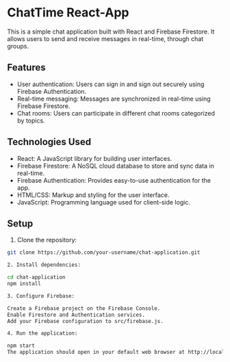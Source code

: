 # ChatTime React-App

This is a simple chat application built with React and Firebase Firestore. It allows users to send and receive messages in real-time, through chat groups.

## Features

- User authentication: Users can sign in and sign out securely using Firebase Authentication.
- Real-time messaging: Messages are synchronized in real-time using Firebase Firestore.
- Chat rooms: Users can participate in different chat rooms categorized by topics.

## Technologies Used

- React: A JavaScript library for building user interfaces.
- Firebase Firestore: A NoSQL cloud database to store and sync data in real-time.
- Firebase Authentication: Provides easy-to-use authentication for the app.
- HTML/CSS: Markup and styling for the user interface.
- JavaScript: Programming language used for client-side logic.

## Setup

1. Clone the repository:

```bash
git clone https://github.com/your-username/chat-application.git

2. Install dependencies:

cd chat-application
npm install

3. Configure Firebase:

Create a Firebase project on the Firebase Console.
Enable Firestore and Authentication services.
Add your Firebase configuration to src/firebase.js.

4. Run the application:

npm start
The application should open in your default web browser at http://localhost:3000.

